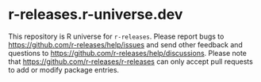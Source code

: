 # r-releases.r-universe.dev

This repository is R universe for `r-releases`. Please report bugs to https://github.com/r-releases/help/issues and send other feedback and questions to https://github.com/r-releases/help/discussions. Please note that https://github.com/r-releases/r-releases can only accept pull requests to add or modify package entries.
